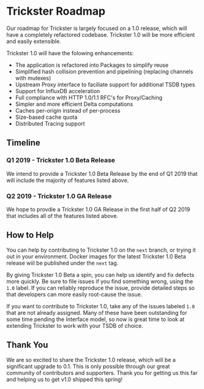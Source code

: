 # Trickster Roadmap

Our roadmap for Trickster is largely focused on a 1.0 release, which will have a completely refactored codebase. Trickster 1.0 will be more efficient and easily extensible. 

Trickster 1.0 will have the folowing enhancements:
- The application is refactored into Packages to simplify reuse
- Simplified hash collision prevention and pipelining (replacing channels with mutexes)
- Upstream Proxy interface to faciliate support for additional TSDB types
- Support for InfluxDB acceleration
- Full compliance with HTTP 1.0/1.1 RFC's for Proxy/Caching
- Simpler and more efficient Delta computations
- Caches per-origin instead of per-process
- Size-based cache quota
- Distributed Tracing support

## Timeline

### Q1 2019 - Trickster 1.0 Beta Release

We intend to provide a Trickster 1.0 Beta Release by the end of Q1 2019 that will include the majority of features listed above.

### Q2 2019 - Trickster 1.0 GA Release

We hope to provdie a Trickster 1.0 GA Release in the first half of Q2 2019 that includes all of the features listed above.

## How to Help

You can help by contributing to Trickster 1.0 on the `next` branch, or trying it out in your environment. Docker images for the latest Trickster 1.0 Beta release wiil be published under the `next` tag.

By giving Trickster 1.0 Beta a spin, you can help us identify and fix defects more quickly. Be sure to file issues if you find something wrong, using the `1.0` label. If you can reliably reproduce the issue, provide detailed steps so that developers can more easily root-cause the issue.

If you want to contribute to Trickster 1.0, take any of the issues labeled `1.0` that are not already assigned. Many of these have been outstanding for some time pending the Interface model, so now is great time to look at extending Trickster to work with your TSDB of choice.

## Thank You

We are so excited to share the Trickster 1.0 release, which will be a significant upgrade to 0.1. This is only possible through our great community of contributors and supporters. Thank you for getting us this far and helping us to get v1.0 shipped this spring!
